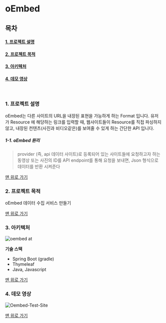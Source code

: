 # oEmbed

<a name="top">
  
</a>

## 목차

#### [1. 프로젝트 설명](#about_project)
#### [2. 프로젝트 목적](#purpose)
#### [3. 아키텍처](#architecture)
#### [4. 데모 영상](#demo)

</br>

<a name="about_project">  

### 1. 프로젝트 설명

oEmbed는 다른 사이트의 URL을 내장된 표현을 가능하게 하는 Format 입니다.
유저가 Resource 에 해당하는 링크를 입력할 때, 웹사이트들이 Resource를 직접 파싱하지 않고, 내장된 컨텐츠(사진과 비디오같은)를 보여줄 수 있게 하는 간단한 API 입니다.

</a>
  
##### 1-1. oEmbed 원리

 > provider (즉, api 데이터 사이트)로 등록되어 있는 사이트들에 요청하고자 하는 동영상 또는 사진의 ID를 API endpoint를 통해 요청을 보내면, Json 형식으로 데이터를 반환 시켜준다 

  
[맨 위로 가기](#top)
</br>


<a name="purpose">  

### 2. 프로젝트 목적

</a>

 oEmbed 데이터 수집 서비스 만들기


  
[맨 위로 가기](#top)
</br>
  
<a name="architecture">  

### 3. 아키텍처
![oembed at](https://user-images.githubusercontent.com/77667889/127478162-3da7825d-431e-4c54-bfbb-9f73da9c4948.png)
</a>
  



**기술 스택**
* Spring Boot (gradle)
* Thymeleaf
* Java, Javascript

  
[맨 위로 가기](#top)
</br>
  
<a name="demo">  

### 4. 데모 영상
![Oembed-Test-Site](https://user-images.githubusercontent.com/77667889/127474529-3b33cba7-862e-417f-9c0d-99d4d4906adf.gif)

</a>  


  
[맨 위로 가기](#top)
</br>
  
<a name="performance_test">  




